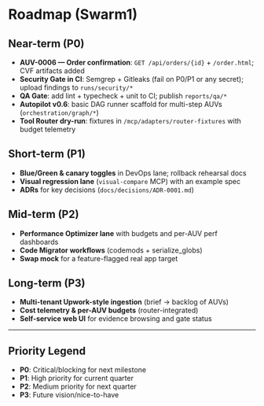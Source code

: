 # Roadmap (Swarm1)

## Near-term (P0)

- **AUV-0006 — Order confirmation**: `GET /api/orders/{id}` + `/order.html`; CVF artifacts added
- **Security Gate in CI**: Semgrep + Gitleaks (fail on P0/P1 or any secret); upload findings to `runs/security/*`
- **QA Gate**: add lint + typecheck + unit to CI; publish `reports/qa/*`
- **Autopilot v0.6**: basic DAG runner scaffold for multi-step AUVs (`orchestration/graph/*`)
- **Tool Router dry-run**: fixtures in `/mcp/adapters/router-fixtures` with budget telemetry

## Short-term (P1)

- **Blue/Green & canary toggles** in DevOps lane; rollback rehearsal docs
- **Visual regression lane** (`visual-compare` MCP) with an example spec
- **ADRs** for key decisions (`docs/decisions/ADR-0001.md`)

## Mid-term (P2)

- **Performance Optimizer lane** with budgets and per-AUV perf dashboards
- **Code Migrator workflows** (codemods + serialize_globs)
- **Swap mock** for a feature-flagged real app target

## Long-term (P3)

- **Multi-tenant Upwork-style ingestion** (brief → backlog of AUVs)
- **Cost telemetry & per-AUV budgets** (router-integrated)
- **Self-service web UI** for evidence browsing and gate status

---

## Priority Legend

- **P0**: Critical/blocking for next milestone
- **P1**: High priority for current quarter
- **P2**: Medium priority for next quarter  
- **P3**: Future vision/nice-to-have
